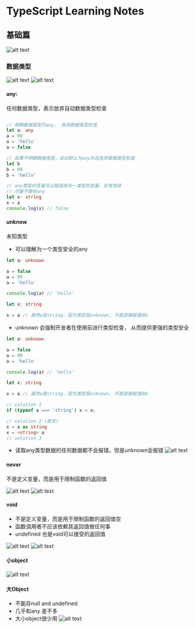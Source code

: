 # TypeScript Learning Notes

## 基础篇

![alt text](image-9.png)

### 数据类型

![alt text](image.png)
![alt text](image-1.png)

#### any: 

任何数据类型，表示放弃自动数据类型检查

```TypeScript

// 明确数据类型为any， 放弃数据类型检查
let a: any
a = 99
a = 'hello'
a = false

// 如果不明确数据类型，自动默认为any并且放弃数据类型检查
let b 
b = 99
b = 'hello'

// any类型的变量可以赋值给任一类型的变量，非常诡异
// 尽量不要些any
let x: string
x = a 
console.log(x) // false
```

#### unknow

未知类型
- 可以理解为一个类型安全的any

```TypeScript
let a: unknown

a = false 
a = 99
a = 'hello'

console.log(a) // 'hello'

let x: string

x = a // 虽然a是string，因为类型是unknown, 不能直接赋值给x
```

- unknown 会强制开发者在使用前进行类型检查， 从而提供更强的类型安全
```TypeScript
let a: unknown

a = false 
a = 99
a = 'hello'

console.log(a) // 'hello'

let x: string

x = a // 虽然a是string，因为类型是unknown, 不能直接赋值给x

// solution 1
if (typeof a === 'string') x = a;

// solution 2 (断言)
x = a as string
x = <string> a
// solution 3
```

- 读取any类型数据的任何数据都不会报错，但是unknown会报错
![alt text](image-2.png)

#### never
不是定义变量，而是用于限制函数的返回值

![alt text](image-3.png)
![alt text](image-4.png)

#### void
- 不是定义变量，而是用于限制函数的返回值空
- 函数调用者不应该依赖其返回值做任何事
- undefined 也是void可以接受的返回值

![alt text](image-5.png)
![alt text](image-6.png)

#### 小object
![alt text](image-7.png)

#### 大Object
- 不能存null and undefined
- 几乎和any 差不多
- 大小object很少用
![alt text](image-8.png)

